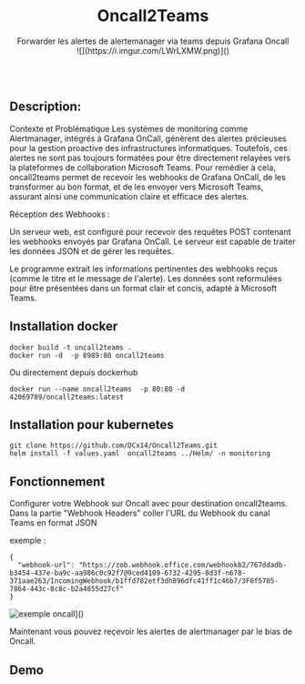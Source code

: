 <h1 align="center">
  Oncall2Teams 
</h1>
<p align="center">
    Forwarder les alertes de alertemanager via teams depuis Grafana Oncall
    <br/>
  ![](https://i.imgur.com/LWrLXMW.png)]()
</p>

<br/>



<br/>

## Description:

Contexte et Problématique
Les systèmes de monitoring comme Alertmanager, intégrés à Grafana OnCall, génèrent des alertes précieuses pour la gestion proactive des infrastructures informatiques. Toutefois, ces alertes ne sont pas toujours formatées pour être directement relayées vers la plateformes de collaboration Microsoft Teams. Pour remédier à cela, oncall2teams permet de recevoir les webhooks de Grafana OnCall, de les transformer au bon format, et de les envoyer vers Microsoft Teams, assurant ainsi une communication claire et efficace des alertes.

Réception des Webhooks :

Un serveur web, est configuré pour recevoir des requêtes POST contenant les webhooks envoyés par Grafana OnCall.
Le serveur est capable de traiter les données JSON et de gérer les requêtes.

Le programme extrait les informations pertinentes des webhooks reçus (comme le titre et le message de l'alerte).
Les données sont reformulées pour être présentées dans un format clair et concis, adapté à Microsoft Teams.

## Installation docker


```shell
docker build -t oncall2teams .
docker run -d  -p 8989:80 oncall2teams
```

Ou directement depuis dockerhub

```shell
docker run --name oncall2teams  -p 80:80 -d 42069789/oncall2teams:latest 
```

## Installation pour kubernetes

```shell
git clone https://github.com/DCx14/Oncall2Teams.git
helm install -f values.yaml  oncall2teams ../Helm/ -n monitoring
```
## Fonctionnement

Configurer votre Webhook sur Oncall avec pour destination oncall2teams.
Dans la partie "Webhook Headers" coller l'URL du Webhook du canal Teams en format JSON

exemple : 

```shell
{
  "webhook-url": "https://zob.webhook.office.com/webhookb2/767ddadb-b3454-437e-ba9c-aa986c0c92f7@9ced4109-6732-4295-8d3f-n678-371aae263/IncomingWebhook/b1ffd782etf3dh896dfc41ff1c46b7/3F0f5705-7864-443c-8c8c-b2a4855d27cf"
}
```

![exemple oncall](https://i.imgur.com/A6uZR16.png)]()

Maintenant vous pouvez reçevoir les alertes de alertmanager par le bias de Oncall.


## Demo


